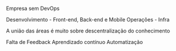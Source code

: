 Empresa sem DevOps

Desenvolvimento - Front-end, Back-end e Mobile
Operações - Infra

A união das áreas é muito sobre descentralização do conhecimento

Falta de Feedback
Aprendizado contínuo
Automatização
